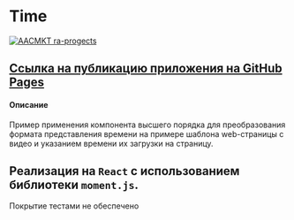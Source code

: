# Time

[![AACMKT ra-progects](https://github.com/AACMKT/ra-hoc_time/actions/workflows/web.yml/badge.svg)](https://github.com/AACMKT/ra-hoc_time/actions/workflows/web.yml)

[Ссылка на публикацию приложения на GitHub Pages](https://aacmkt.github.io/ra-hoc_time/)
---

#### Описание

Пример применения компонента высшего порядка для преобразования формата представления времени на примере шаблона web-страницы с видео и указанием времени их загрузки на страницу.

Реализация на `React` с использованием библиотеки `moment.js`.
---
Покрытие тестами не обеспечено
